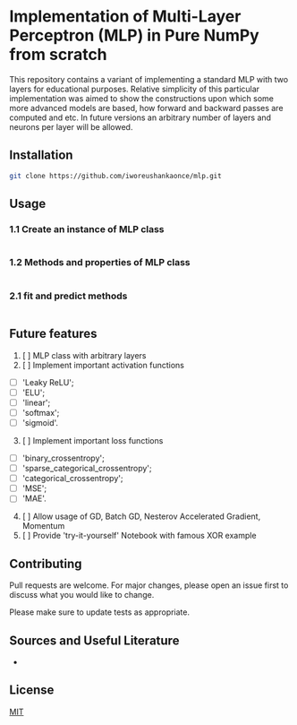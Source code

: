 # Implementation of Multi-Layer Perceptron (MLP) in Pure NumPy from scratch

This repository contains a variant of implementing a standard MLP with two layers for educational purposes. Relative simplicity of this particular implementation was aimed to show the constructions upon which some more advanced models are based, how forward and backward passes are computed and etc. In future versions an arbitrary number of layers and neurons per layer will be allowed.

## Installation



```bash
git clone https://github.com/iworeushankaonce/mlp.git
```

## Usage
### 1.1 Create an instance of MLP class
```python

```

### 1.2 Methods and properties of MLP class
```python

```

### 2.1 fit and predict methods
```python

```

## Future features
1. [ ] MLP class with arbitrary layers
2. [ ] Implement important activation functions 
  * [ ] 'Leaky ReLU';
  * [ ] 'ELU'; 
  * [ ] 'linear'; 
  * [ ] 'softmax';
  * [ ] 'sigmoid'. 
3. [ ] Implement important loss functions 
  * [ ] 'binary_crossentropy';
  * [ ] 'sparse_categorical_crossentropy';
  * [ ] 'categorical_crossentropy';
  * [ ] 'MSE';
  * [ ] 'MAE'.
4. [ ] Allow usage of GD, Batch GD, Nesterov Accelerated Gradient, Momentum
5. [ ] Provide 'try-it-yourself' Notebook with famous XOR example


## Contributing
Pull requests are welcome. For major changes, please open an issue first to discuss what you would like to change.

Please make sure to update tests as appropriate.

## Sources and Useful Literature
* 

## License
[MIT](https://choosealicense.com/licenses/mit/)